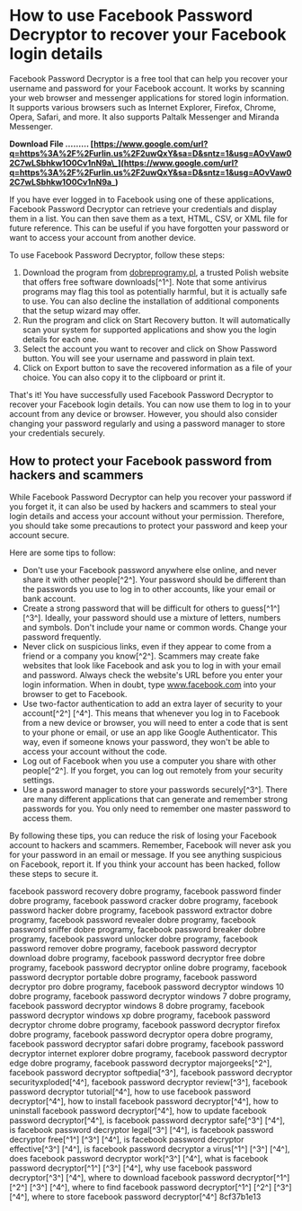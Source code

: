 # How to use Facebook Password Decryptor to recover your Facebook login details
 
Facebook Password Decryptor is a free tool that can help you recover your username and password for your Facebook account. It works by scanning your web browser and messenger applications for stored login information. It supports various browsers such as Internet Explorer, Firefox, Chrome, Opera, Safari, and more. It also supports Paltalk Messenger and Miranda Messenger.
 
**Download File ……… [https://www.google.com/url?q=https%3A%2F%2Furlin.us%2F2uwQxY&sa=D&sntz=1&usg=AOvVaw02C7wLSbhkw1O0Cv1nN9a\_](https://www.google.com/url?q=https%3A%2F%2Furlin.us%2F2uwQxY&sa=D&sntz=1&usg=AOvVaw02C7wLSbhkw1O0Cv1nN9a_)**


 
If you have ever logged in to Facebook using one of these applications, Facebook Password Decryptor can retrieve your credentials and display them in a list. You can then save them as a text, HTML, CSV, or XML file for future reference. This can be useful if you have forgotten your password or want to access your account from another device.
 
To use Facebook Password Decryptor, follow these steps:
 
1. Download the program from [dobreprogramy.pl](https://www.dobreprogramy.pl/facebook-password-decryptor,program,windows,6628695934261377), a trusted Polish website that offers free software downloads[^1^]. Note that some antivirus programs may flag this tool as potentially harmful, but it is actually safe to use. You can also decline the installation of additional components that the setup wizard may offer.
2. Run the program and click on Start Recovery button. It will automatically scan your system for supported applications and show you the login details for each one.
3. Select the account you want to recover and click on Show Password button. You will see your username and password in plain text.
4. Click on Export button to save the recovered information as a file of your choice. You can also copy it to the clipboard or print it.

That's it! You have successfully used Facebook Password Decryptor to recover your Facebook login details. You can now use them to log in to your account from any device or browser. However, you should also consider changing your password regularly and using a password manager to store your credentials securely.
  
## How to protect your Facebook password from hackers and scammers
 
While Facebook Password Decryptor can help you recover your password if you forget it, it can also be used by hackers and scammers to steal your login details and access your account without your permission. Therefore, you should take some precautions to protect your password and keep your account secure.
 
Here are some tips to follow:

- Don't use your Facebook password anywhere else online, and never share it with other people[^2^]. Your password should be different than the passwords you use to log in to other accounts, like your email or bank account.
- Create a strong password that will be difficult for others to guess[^1^] [^3^]. Ideally, your password should use a mixture of letters, numbers and symbols. Don't include your name or common words. Change your password frequently.
- Never click on suspicious links, even if they appear to come from a friend or a company you know[^2^]. Scammers may create fake websites that look like Facebook and ask you to log in with your email and password. Always check the website's URL before you enter your login information. When in doubt, type www.facebook.com into your browser to get to Facebook.
- Use two-factor authentication to add an extra layer of security to your account[^2^] [^4^]. This means that whenever you log in to Facebook from a new device or browser, you will need to enter a code that is sent to your phone or email, or use an app like Google Authenticator. This way, even if someone knows your password, they won't be able to access your account without the code.
- Log out of Facebook when you use a computer you share with other people[^2^]. If you forget, you can log out remotely from your security settings.
- Use a password manager to store your passwords securely[^3^]. There are many different applications that can generate and remember strong passwords for you. You only need to remember one master password to access them.

By following these tips, you can reduce the risk of losing your Facebook account to hackers and scammers. Remember, Facebook will never ask you for your password in an email or message. If you see anything suspicious on Facebook, report it. If you think your account has been hacked, follow these steps to secure it.
 
facebook password recovery dobre programy,  facebook password finder dobre programy,  facebook password cracker dobre programy,  facebook password hacker dobre programy,  facebook password extractor dobre programy,  facebook password revealer dobre programy,  facebook password sniffer dobre programy,  facebook password breaker dobre programy,  facebook password unlocker dobre programy,  facebook password remover dobre programy,  facebook password decryptor download dobre programy,  facebook password decryptor free dobre programy,  facebook password decryptor online dobre programy,  facebook password decryptor portable dobre programy,  facebook password decryptor pro dobre programy,  facebook password decryptor windows 10 dobre programy,  facebook password decryptor windows 7 dobre programy,  facebook password decryptor windows 8 dobre programy,  facebook password decryptor windows xp dobre programy,  facebook password decryptor chrome dobre programy,  facebook password decryptor firefox dobre programy,  facebook password decryptor opera dobre programy,  facebook password decryptor safari dobre programy,  facebook password decryptor internet explorer dobre programy,  facebook password decryptor edge dobre programy,  facebook password decryptor majorgeeks[^2^],  facebook password decryptor softpedia[^3^],  facebook password decryptor securityxploded[^4^],  facebook password decryptor review[^3^],  facebook password decryptor tutorial[^4^],  how to use facebook password decryptor[^4^],  how to install facebook password decryptor[^4^],  how to uninstall facebook password decryptor[^4^],  how to update facebook password decryptor[^4^],  is facebook password decryptor safe[^3^] [^4^],  is facebook password decryptor legal[^3^] [^4^],  is facebook password decryptor free[^1^] [^3^] [^4^],  is facebook password decryptor effective[^3^] [^4^],  is facebook password decryptor a virus[^1^] [^3^] [^4^],  does facebook password decryptor work[^3^] [^4^],  what is facebook password decryptor[^1^] [^3^] [^4^],  why use facebook password decryptor[^3^] [^4^],  where to download facebook password decryptor[^1^] [^2^] [^3^] [^4^],  where to find facebook password decryptor[^1^] [^2^] [^3^] [^4^],  where to store facebook password decryptor[^4^]
 8cf37b1e13
 
